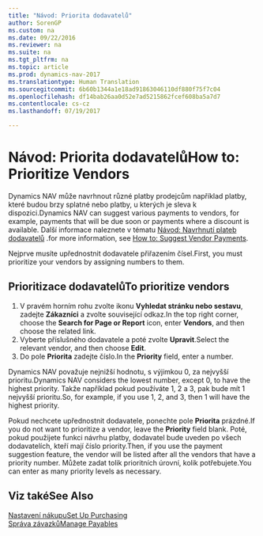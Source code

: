 ```yaml
---
title: "Návod: Priorita dodavatelů"
author: SorenGP
ms.custom: na
ms.date: 09/22/2016
ms.reviewer: na
ms.suite: na
ms.tgt_pltfrm: na
ms.topic: article
ms.prod: dynamics-nav-2017
ms.translationtype: Human Translation
ms.sourcegitcommit: 6b60b1344a1e18ad91863046110df880f75f7c04
ms.openlocfilehash: df14bab26aa0d52e7ad5215862fcef608ba5a7d7
ms.contentlocale: cs-cz
ms.lasthandoff: 07/19/2017

---
```


# <a name="how-to-prioritize-vendors"></a><span data-ttu-id="6f5f6-102">Návod: Priorita dodavatelů</span><span class="sxs-lookup"><span data-stu-id="6f5f6-102">How to: Prioritize Vendors</span></span>
<span data-ttu-id="6f5f6-103">Dynamics NAV může navrhnout různé platby prodejcům například platby, které budou brzy splatné nebo platby, u kterých je sleva k dispozici.</span><span class="sxs-lookup"><span data-stu-id="6f5f6-103">Dynamics NAV can suggest various payments to vendors, for example, payments that will be due soon or payments where a discount is available.</span></span> <span data-ttu-id="6f5f6-104">Další informace naleznete v tématu [Návod: Navrhnutí plateb dodavatelů](payables-how-suggest-vendor-payments.md) .</span><span class="sxs-lookup"><span data-stu-id="6f5f6-104">for more information, see [How to: Suggest Vendor Payments](payables-how-suggest-vendor-payments.md).</span></span>

<span data-ttu-id="6f5f6-105">Nejprve musíte upřednostnit dodavatele přiřazením čísel.</span><span class="sxs-lookup"><span data-stu-id="6f5f6-105">First, you must prioritize your vendors by assigning numbers to them.</span></span>

## <a name="to-prioritize-vendors"></a><span data-ttu-id="6f5f6-106">Prioritizace dodavatelů</span><span class="sxs-lookup"><span data-stu-id="6f5f6-106">To prioritize vendors</span></span>
1. <span data-ttu-id="6f5f6-107">V pravém horním rohu zvolte ikonu **Vyhledat stránku nebo sestavu**, zadejte **Zákazníci** a zvolte související odkaz.</span><span class="sxs-lookup"><span data-stu-id="6f5f6-107">In the top right corner, choose the **Search for Page or Report** icon, enter **Vendors**, and then choose the related link.</span></span>
2. <span data-ttu-id="6f5f6-108">Vyberte příslušného dodavatele a poté zvolte **Upravit**.</span><span class="sxs-lookup"><span data-stu-id="6f5f6-108">Select the relevant vendor, and then choose **Edit**.</span></span>
3. <span data-ttu-id="6f5f6-109">Do pole **Priorita** zadejte číslo.</span><span class="sxs-lookup"><span data-stu-id="6f5f6-109">In the **Priority** field, enter a number.</span></span>

<span data-ttu-id="6f5f6-110">Dynamics NAV považuje nejnižší hodnotu, s výjimkou 0, za nejvyšší prioritu.</span><span class="sxs-lookup"><span data-stu-id="6f5f6-110">Dynamics NAV considers the lowest number, except 0, to have the highest priority.</span></span> <span data-ttu-id="6f5f6-111">Takže například pokud používáte 1, 2 a 3, pak bude mít 1 nejvyšší prioritu.</span><span class="sxs-lookup"><span data-stu-id="6f5f6-111">So, for example, if you use 1, 2, and 3, then 1 will have the highest priority.</span></span>

<span data-ttu-id="6f5f6-112">Pokud nechcete upřednostnit dodavatele, ponechte pole **Priorita** prázdné.</span><span class="sxs-lookup"><span data-stu-id="6f5f6-112">If you do not want to prioritize a vendor, leave the **Priority** field blank.</span></span> <span data-ttu-id="6f5f6-113">Poté, pokud použijete funkci návrhu platby, dodavatel bude uveden po všech dodavatelích, kteří mají číslo priority.</span><span class="sxs-lookup"><span data-stu-id="6f5f6-113">Then, if you use the payment suggestion feature, the vendor will be listed after all the vendors that have a priority number.</span></span> <span data-ttu-id="6f5f6-114">Můžete zadat tolik prioritních úrovní, kolik potřebujete.</span><span class="sxs-lookup"><span data-stu-id="6f5f6-114">You can enter as many priority levels as necessary.</span></span>

## <a name="see-also"></a><span data-ttu-id="6f5f6-115">Viz také</span><span class="sxs-lookup"><span data-stu-id="6f5f6-115">See Also</span></span>
[<span data-ttu-id="6f5f6-116">Nastavení nákupu</span><span class="sxs-lookup"><span data-stu-id="6f5f6-116">Set Up Purchasing</span></span>](purchasing-setup-purchasing.md)  
[<span data-ttu-id="6f5f6-117">Správa závazků</span><span class="sxs-lookup"><span data-stu-id="6f5f6-117">Manage Payables</span></span>](payables-manage-payables.md)


